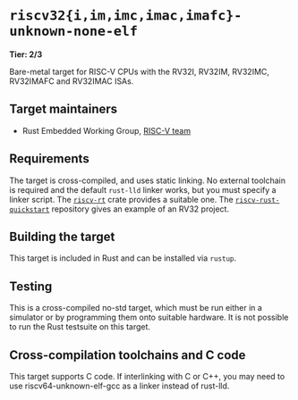 # `riscv32{i,im,imc,imac,imafc}-unknown-none-elf`

**Tier: 2/3**

Bare-metal target for RISC-V CPUs with the RV32I, RV32IM, RV32IMC, RV32IMAFC and RV32IMAC ISAs.

## Target maintainers

* Rust Embedded Working Group, [RISC-V team](https://github.com/rust-embedded/wg#the-risc-v-team)

## Requirements

The target is cross-compiled, and uses static linking. No external toolchain
is required and the default `rust-lld` linker works, but you must specify
a linker script. The [`riscv-rt`] crate provides a suitable one. The
[`riscv-rust-quickstart`] repository gives an example of an RV32 project.

[`riscv-rt`]: https://crates.io/crates/riscv-rt
[`riscv-rust-quickstart`]: https://github.com/riscv-rust/riscv-rust-quickstart

## Building the target

This target is included in Rust and can be installed via `rustup`.

## Testing

This is a cross-compiled no-std target, which must be run either in a simulator
or by programming them onto suitable hardware. It is not possible to run the
Rust testsuite on this target.

## Cross-compilation toolchains and C code

This target supports C code. If interlinking with C or C++, you may need to use
riscv64-unknown-elf-gcc as a linker instead of rust-lld.

